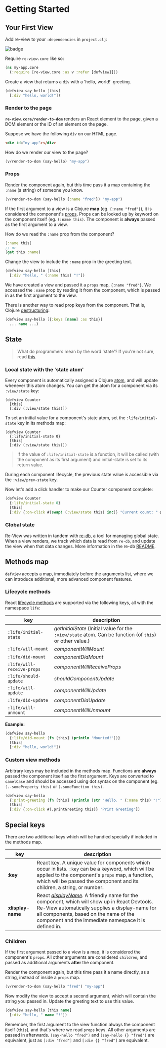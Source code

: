 # Getting Started

## Your First View 

Add re-view to your `:dependencies` in `project.clj`: 

![badge](https://img.shields.io/clojars/v/re-view.svg)

Require `re-view.core` like so:

```clj
(ns my-app.core 
  (:require [re-view.core :as v :refer [defview]]))
```

Create a view that returns a `div` with a 'hello, world!' greeting.

```clj
(defview say-hello [this] 
  [:div "hello, world!"])
```

### Render to the page

**`re-view.core/render-to-dom`** renders an React element to the page, given a DOM element or the ID of an element on the page.

Suppose we have the following `div` on our HTML page.

```html
<div id="my-app"></div>
```

How do we render our view to the page?
 
```clj
(v/render-to-dom (say-hello) "my-app")
```

### Props

Render the component again, but this time pass it a map containing the `:name` (a string) of someone you know.

```clj
(v/render-to-dom (say-hello {:name "fred"}) "my-app")
```

If the first argument to a view is a Clojure **map** (eg. `{:name "fred"}`), it is considered the component's [props](https://facebook.github.io/react/docs/components-and-props.html). Props can be looked up by keyword on the component itself (eg. `(:name this)`. The component is **always** passed as the first argument to a view. 

How do we read the `:name` prop from the component?

```clj
(:name this)
;; or 
(get this :name)
```

Change the view to include the `:name` prop in the greeting text.

```clj
(defview say-hello [this]
  [:div "hello, " (:name this) "!"])
```

We have created a view and passed it a `props` map, `{:name "fred"}`. We accessed the `:name` prop by reading it from the component, which is passed in as the first argument to the view. 

There is another way to read prop keys from the component. That is, Clojure [destructuring](https://clojure.org/guides/destructuring):

```clj
(defview say-hello [{:keys [name] :as this}]
  ... name ...)
```

## State

> What do programmers mean by the word 'state'? If you're not sure, read [this](../explainers/state).

### Local state with the 'state atom'

Every component is automatically assigned a Clojure [atom](../explainers/atoms), and will update whenever this atom changes. You can get the atom for a component via its `:view/state` key:

```
(defview Counter 
  [this]
  [:div (:view/state this)])
```

To set an initial value for a component's state atom, set the `:life/initial-state` key in its methods map:

```
(defview Counter 
  {:life/initial-state 0}
  [this]
  [:div (:view/state this)])
```

> If the value of `:life/initial-state` is a function, it will be called (with the component as its first argument) and initial-state is set to its return value.

During each component lifecycle, the previous state value is accessible via the `:view/prev-state` key.

Now let's add a click handler to make our Counter component complete:

```clj
(defview Counter
  {:life/initial-state 0}
  [this]
  [:div {:on-click #(swap! (:view/state this) inc)} "Current count: " @(:view/state this)])
```

### Global state

Re-View was written in tandem with [re-db](https://github.com/re-view/re-db), a tool for managing global state. When a view renders, we track which data is read from `re-db`, and update the view when that data changes. More information in the re-db [README](https://www.github.com/re-view/re-db).

## Methods map

`defview` accepts a map, immediately before the arguments list, where we can introduce additional, more advanced component features.

### Lifecycle methods 

React [lifecycle methods](https://facebook.github.io/react/docs/react-component.html#the-component-lifecycle) are supported via the following keys, all with the namespace `life`:


| key          | description          |
|---|---|
| `:life/initial-state`      | _getInitialState_ (Initial value for the `:view/state` atom. Can be function (of `this`) or other value.)           |
| `:life/will-mount`         | _componentWillMount_        |
| `:life/did-mount`          | _componentDidMount_         |
| `:life/will-receive-props` | _componentWillReceiveProps_ |
| `:life/should-update`      | _shouldComponentUpdate_     |
| `:life/will-update`        | _componentWillUpdate_       |
| `:life/did-update`         | _componentDidUpdate_        |
| `:life/will-unmount`       | _componentWillUnmount_      |

**Example:**

```clj
(defview say-hello 
  {:life/did-mount (fn [this] (println "Mounted!"))}
  [this]
  [:div "hello, world!"])
```

### Custom view methods

Arbitrary keys may be included in the methods map. Functions are **always** passed the component itself as the first argument. Keys are converted to `camelCase` and should be accessed using dot syntax on the component (eg. `(.-someProperty this)` or `(.someFunction this)`.

```clj
(defview say-hello 
  {:print-greeting (fn [this] (println (str "Hello, " (:name this) "!"))}
  [this] 
  [:div {:on-click #(.printGreeting this)} "Print Greeting"])
```
## Special keys

There are two additional keys which will be handled specially if included in the methods map.

| key | description
| --- | ---
| **:key**  | React [key](https://facebook.github.io/react/docs/lists-and-keys.html). A unique value for components which occur in lists. `:key` can be a keyword, which will be applied to the component's `props` map, a function, which will be passed the component and its children, a string, or number.
| **:display-name** | React _[displayName](https://facebook.github.io/react/docs/react-component.html#displayname)_. A friendly name for the component, which will show up in React Devtools. Re-View automatically supplies a display-name for all components, based on the name of the component and the immediate namespace it is defined in.

### Children

If the first argument passed to a view is a map, it is considered the component's `props`. All other arguments are considered `children`, and passed as additional arguments **after** the component.

Render the component again, but this time pass it a name directly, as a string, instead of inside a `props` map.

```clj
(v/render-to-dom (say-hello "fred") "my-app")
```

Now modify the view to accept a second argument, which will contain the string you passed in. Update the greeting text to use this value. 

```clj
(defview say-hello [this name]
  [:div "hello, " name "!"])
```
Remember, the first argument to the view function always the component itself (`this`), and that's where we read `props` keys. All other arguments are passed in afterwards. `(say-hello "fred")` and `(say-hello {} "fred")` are equivalent, just as `[:div "fred"]` and `[:div {} "fred"]` are equivalent.
